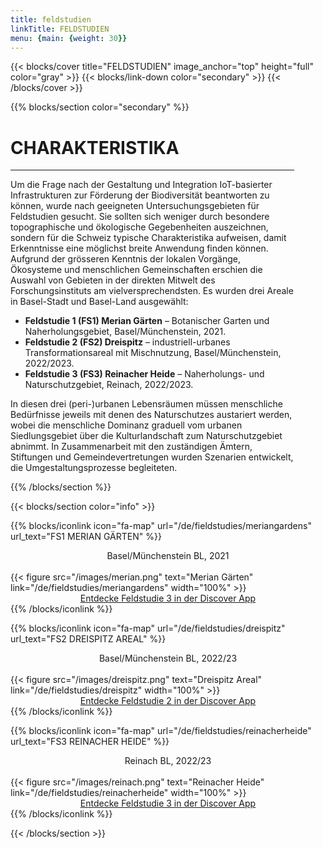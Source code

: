 ```yaml
---
title: feldstudien
linkTitle: FELDSTUDIEN
menu: {main: {weight: 30}}
---
```


{{< blocks/cover title="FELDSTUDIEN" image_anchor="top" height="full" color="gray" >}}
{{< blocks/link-down color="secondary" >}}
{{< /blocks/cover >}}



<!-- New Section -->

{{% blocks/section color="secondary" %}}

<div class="mx-auto" style="width: 90%">
  <h1 class="text-center">CHARAKTERISTIKA</h1>

----

Um die Frage nach der Gestaltung und Integration IoT-basierter Infrastrukturen zur Förderung der Biodiversität beantworten zu können, wurde nach geeigneten Untersuchungsgebieten für Feldstudien gesucht. Sie sollten sich weniger durch besondere topographische und ökologische Gegebenheiten auszeichnen, sondern für die Schweiz typische Charakteristika aufweisen, damit Erkenntnisse eine möglichst breite Anwendung finden können. Aufgrund der grösseren Kenntnis der lokalen Vorgänge, Ökosysteme und menschlichen Gemeinschaften erschien die Auswahl von Gebieten in der direkten Mitwelt des Forschungsinstituts am vielversprechendsten. Es wurden drei Areale in Basel-Stadt und Basel-Land ausgewählt:

- __Feldstudie 1 (FS1) Merian Gärten__ – Botanischer Garten und Naherholungsgebiet, Basel/Münchenstein, 2021.
- __Feldstudie 2 (FS2)  Dreispitz__ – industriell-urbanes Transformationsareal mit Mischnutzung, Basel/Münchenstein, 2022/2023.
- __Feldstudie 3 (FS3) Reinacher Heide__ – Naherholungs- und Naturschutzgebiet, Reinach, 2022/2023.

In diesen drei (peri-)urbanen Lebensräumen müssen menschliche Bedürfnisse jeweils mit denen des Naturschutzes austariert werden, wobei die menschliche Dominanz graduell vom urbanen Siedlungsgebiet über die Kulturlandschaft zum Naturschutzgebiet abnimmt. In Zusammenarbeit mit den zuständigen Ämtern, Stiftungen und Gemeindevertretungen wurden Szenarien entwickelt, die Umgestaltungsprozesse begleiteten.

</div>

{{% /blocks/section %}}



<!-- New Section -->

{{< blocks/section color="info" >}}

<div class="container">
  <div class="row justify-content-evenly">
  
  {{% blocks/iconlink icon="fa-map" url="/de/fieldstudies/meriangardens" url_text="FS1 MERIAN GÄRTEN" %}}
  <center>Basel/Münchenstein BL, 2021</center>
  <br>
  {{< figure src="/images/merian.png" text="Merian Gärten" link="/de/fieldstudies/meriangardens" width="100%" >}}
  <center><a href="https://discover.mitwelten.org/app/?start=2020-01-08T11:59:43&end=2024-08-28T11:59:43&lat=47.53582777093257&lon=7.616186413196093&zoom=16.60514072279761&tags=FS1">Entdecke Feldstudie 3 in der Discover App</a></center>
  {{% /blocks/iconlink %}}
  
  {{% blocks/iconlink icon="fa-map" url="/de/fieldstudies/dreispitz" url_text="FS2 DREISPITZ AREAL" %}}
  <center>Basel/Münchenstein BL, 2022/23</center>
  <br>
  {{< figure src="/images/dreispitz.png" text="Dreispitz Areal" link="/de/fieldstudies/dreispitz" width="100%" >}}
  <center><a href="https://discover.mitwelten.org/app/?start=2020-01-08T11:59:43&end=2024-08-28T11:59:43&lat=47.52904923086514&lon=7.610367270830683&zoom=14.23254752794276&tags=FS2">Entdecke Feldstudie 2 in der Discover App</a></center>
  {{% /blocks/iconlink %}}

  {{% blocks/iconlink icon="fa-map" url="/de/fieldstudies/reinacherheide" url_text="FS3 REINACHER HEIDE" %}}
  <center>Reinach BL, 2022/23</center>
  <br>
  {{< figure src="/images/reinach.png" text="Reinacher Heide" link="/de/fieldstudies/reinacherheide" width="100%" >}}
  <center><a href="https://discover.mitwelten.org/app/?start=2020-01-08T11:59:43&end=2024-08-28T11:59:43&lat=47.49836360642701&lon=7.6086860341211935&zoom=15.76745247205724&tags=FS3">Entdecke Feldstudie 3 in der Discover App</a></center>
  {{% /blocks/iconlink %}}

</div>
</div>

{{< /blocks/section >}}
